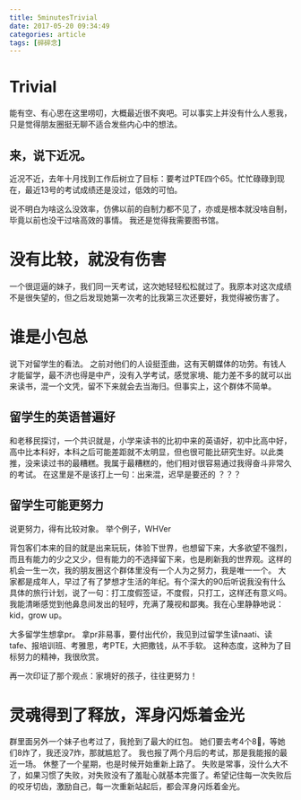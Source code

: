 ```yaml
---
title: 5minutesTrivial
date: 2017-05-20 09:34:49
categories: article
tags: [碎碎念]
---
```


# Trivial
能有空、有心思在这里唠叨，大概最近很不爽吧。可以事实上并没有什么人惹我，只是觉得朋友圈挺无聊不适合发些内心中的想法。
<!-- more -->

## 来，说下近况。
近况不近，去年十月找到工作后树立了目标：要考过PTE四个65。忙忙碌碌到现在，最近13号的考试成绩还是没过，低效的可怕。

说不明白为啥这么没效率，仿佛以前的自制力都不见了，亦或是根本就没啥自制，毕竟以前也没干过啥高效的事情。
我还是觉得我需要图书馆。

# 没有比较，就没有伤害
一个很逗逼的妹子，我们同一天考试，这次她轻轻松松就过了。我原本对这次成绩不是很失望的，但之后发现她第一次考的比我第三次还要好，我觉得被伤害了。

# 谁是小包总
说下对留学生的看法。
之前对他们的人设挺歪曲，这有天朝媒体的功劳。有钱人才能留学，最不济也得是中产，没有入学考试，感觉家境、能力差不多的就可以出来读书，混一个文凭，留不下来就会去当海归。但事实上，这个群体不简单。

## 留学生的英语普遍好
和老移民探讨，一个共识就是，小学来读书的比初中来的英语好，初中比高中好，高中比本科好，本科之后可能差距就不太明显，但也很可能比研究生好。以此类推，没来读过书的最糟糕。我属于最糟糕的，他们相对很容易通过我得奋斗非常久的考试。
在这里是不是该打上一句：出来混，迟早是要还的 ？？？


## 留学生可能更努力
说更努力，得有比较对象。
举个例子，WHVer

背包客们本来的目的就是出来玩玩，体验下世界，也想留下来，大多欲望不强烈，而且有能力的少之又少，但有能力的不选择留下来，也是刷新我的世界观。这样的机会一生一次，我的朋友圈这个群体里没有一个人为之努力，我是唯一一个。
大家都是成年人，早过了有了梦想才生活的年纪。有个深大的90后听说我没有什么具体的旅行计划，说了一句：打工度假签证，不度假，只打工，这样还有意义吗。我能清晰感觉到他鼻息间发出的轻哼，充满了蔑视和鄙夷。我在心里静静地说：kid，grow up。

大多留学生想拿pr。
拿pr非易事，要付出代价，我见到过留学生读naati、读tafe、报培训班、考雅思，考PTE，大把撒钱，从不手软。
这种态度，这种为了目标努力的精神，我很欣赏。

再一次印证了那个观点：家境好的孩子，往往更努力！

# 灵魂得到了释放，浑身闪烁着金光

群里面另外一个妹子也考过了，我抢到了最大的红包。
她们要去考4个8⃣️，等她们8炸了，我还没7炸，那就尴尬了。
我也报了两个月后的考试，那是我能报的最近一场。
休整了一个星期，也是时候开始重新上路了。
失败是常事，没什么大不了，如果习惯了失败，对失败没有了羞耻心就基本完蛋了。希望记住每一次失败后的咬牙切齿，激励自己，每一次重新站起后，都会浑身闪烁着金光。



